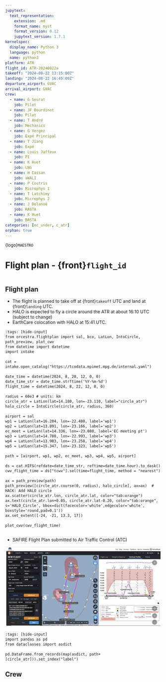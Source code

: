 ```yaml
---
jupytext:
  text_representation:
    extension: .md
    format_name: myst
    format_version: 0.12
    jupytext_version: 1.7.1
kernelspec:
  display_name: Python 3
  language: python
  name: python3
platform: ATR
flight_id: ATR-20240822a
takeoff: "2024-08-22 13:15:00Z"
landing: "2024-08-22 16:45:00Z"
departure_airport: GVAC
arrival_airport: GVAC
crew:
  - name: G Seurat
    job: Pilot
  - name: JF Bourdinot
    job: Pilot
  - name: T André
    job: Mechanics
  - name: G Vergez
    job: Expé Principal
  - name: T Jiang
    job: Expé 
  - name: Louis Jaffeux
    job: PI
  - name: K Huet
    job: LNG
  - name: H Cassan
    job: aWALI
  - name: P Coutris
    job: Microphys 1
  - name: T Latchimy
    job: Microphys 2
  - name: J Delanoë
    job: RASTA
  - name: K Huet
    job: BASTA
categories: [ec_under, c_atr]
orphan: true
---
```


{logo}`MAESTRO`

# Flight plan - {front}`flight_id`

```{badges}
```

## Flight plan
* The flight is planned to take off at {front}`takeoff` UTC and land at {front}`landing` UTC.
* HALO is expected to fly a circle around the ATR at about 16:10 UTC (subject to change)
* EarthCare colocation with HALO at 15:41 UTC.

```{code-cell} python3
:tags: [hide-input]
from orcestra.flightplan import sal, bco, LatLon, IntoCircle, path_preview, plot_cwv
from datetime import datetime
import intake

cat = intake.open_catalog("https://tcodata.mpimet.mpg.de/internal.yaml")

date_time = datetime(2024, 8, 20, 12, 0, 0)
date_time_str = date_time.strftime('%Y-%m-%d')
flight_time = datetime(2024, 8, 22, 12, 0, 0)

radius = 60e3 # units: km
circle_atr = LatLon(lat=14.180, lon=-23.110, label="circle_atr")
halo_circle = IntoCircle(circle_atr, radius, 360)

airport = sal
wp1 = LatLon(lat=16.204, lon=-22.480, label='wp1')
wp2 = LatLon(lat=13.891, lon=-23.166, label='wp2')
ec_meet = LatLon(lat=14.336, lon=-23.080, label='EC meeting pt')
wp3 = LatLon(lat=14.780, lon=-22.993, label='wp3')
wp4 = LatLon(lat=13.903, lon=-23.258, label='wp4')
wp5 = LatLon(lat=15.347, lon=-23.323, label='wp5')

path = [airport, wp1, wp2, ec_meet, wp3, wp4, wp5, airport]

ds = cat.HIFS(refdate=date_time_str, reftime=date_time.hour).to_dask()
cwv_flight_time = ds["tcwv"].sel(time=flight_time, method = "nearest")

ax = path_preview(path)
path_preview([circle_atr.course(0, radius), halo_circle], ax=ax)  # HACK: Add HALO circle
ax.scatter(circle_atr.lon, circle_atr.lat, color="tab:orange")
ax.text(circle_atr.lon+0.05, circle_atr.lat-0.20, color="tab:orange", s='HALO_Circle', bbox=dict(facecolor='white',edgecolor='white', boxstyle='round,pad=0.1'))
ax.set_extent([-24, -21, 13.3, 17])

plot_cwv(cwv_flight_time)


```
<!-- ![Flight Levels](./LEVELS-ATR-20240813b.jpg) -->

* SAFIRE Flight Plan submitted to Air Traffic Control (ATC)

![Page 1](./SAFIRE-ATR-20240822a.jpg)

```{code-cell} python3
:tags: [hide-input]
import pandas as pd
from dataclasses import asdict

pd.DataFrame.from_records(map(asdict, path+[circle_atr])).set_index("label")
```

## Crew

```{crew}
```